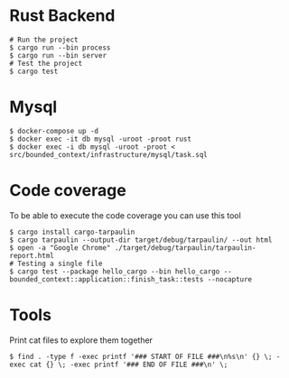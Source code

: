 # Rust Backend

```
# Run the project
$ cargo run --bin process
$ cargo run --bin server
# Test the project
$ cargo test
```

# Mysql

```
$ docker-compose up -d
$ docker exec -it db mysql -uroot -proot rust
$ docker exec -i db mysql -uroot -proot < src/bounded_context/infrastructure/mysql/task.sql
```

# Code coverage

To be able to execute the code coverage you can use this tool

```
$ cargo install cargo-tarpaulin
$ cargo tarpaulin --output-dir target/debug/tarpaulin/ --out html
$ open -a "Google Chrome" ./target/debug/tarpaulin/tarpaulin-report.html
# Testing a single file
$ cargo test --package hello_cargo --bin hello_cargo -- bounded_context::application::finish_task::tests --nocapture
```

# Tools

Print cat files to explore them together

```
$ find . -type f -exec printf '### START OF FILE ###\n%s\n' {} \; -exec cat {} \; -exec printf '### END OF FILE ###\n' \;
```
